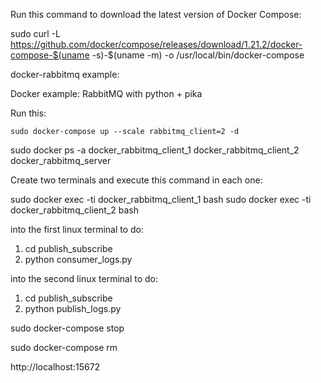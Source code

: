 
Run this command to download the latest version of Docker Compose:

sudo curl -L https://github.com/docker/compose/releases/download/1.21.2/docker-compose-$(uname -s)-$(uname -m) -o /usr/local/bin/docker-compose


docker-rabbitmq example:

Docker example: RabbitMQ with python + pika

Run this:

```
sudo docker-compose up --scale rabbitmq_client=2 -d
```

sudo docker ps -a
docker_rabbitmq_client_1
docker_rabbitmq_client_2
docker_rabbitmq_server

Create two terminals and execute this command in each one:

sudo docker exec -ti docker_rabbitmq_client_1 bash
sudo docker exec -ti docker_rabbitmq_client_2 bash

into the first linux terminal to do:

1. cd publish_subscribe
2. python consumer_logs.py

into the second linux terminal to do:

1. cd publish_subscribe
2. python publish_logs.py


sudo docker-compose stop

sudo docker-compose rm

http://localhost:15672
